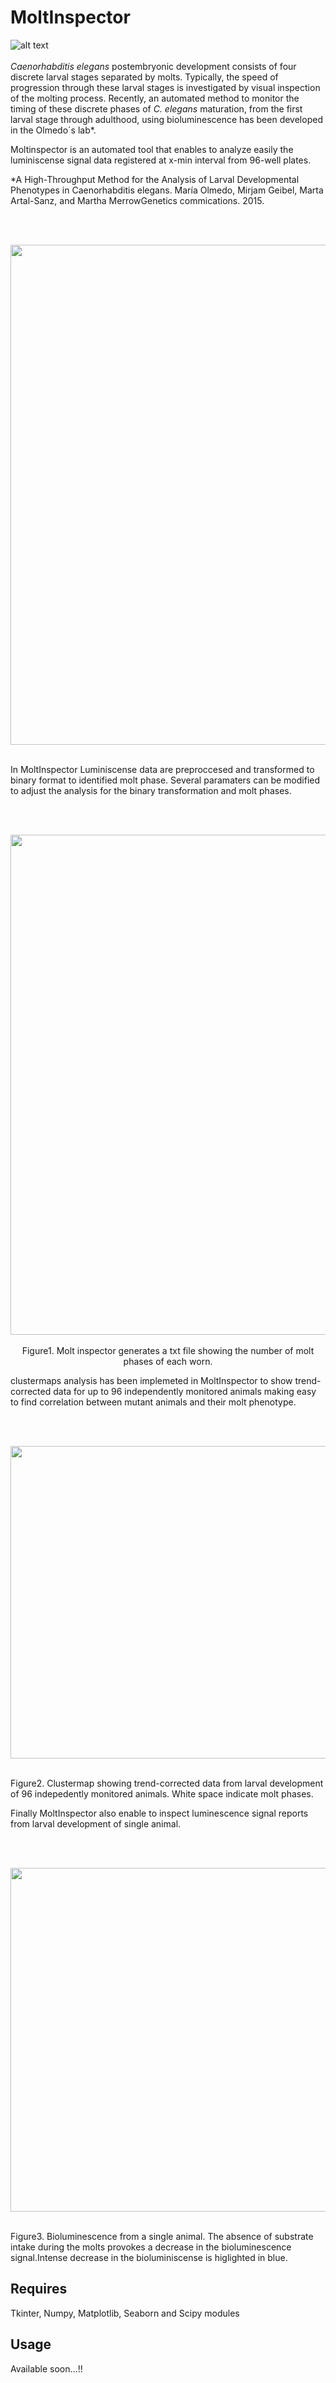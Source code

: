 # MoltInspector
![alt text](https://github.com/ginerorama/MoltInspector/blob/master/page.png)
<br />
<br />
*Caenorhabditis elegans* postembryonic development consists of four discrete larval stages separated by molts. Typically, the speed of progression through these larval stages is investigated by visual inspection of the molting process. Recently, an automated method to monitor the timing of these discrete phases of *C. elegans* maturation, from the first larval stage through adulthood, using bioluminescence has been developed in the Olmedo´s lab*. 

Moltinspector is an automated tool that enables to analyze easily the luminiscense signal data registered at x-min interval from 96-well plates. 



*A High-Throughput Method for the Analysis of Larval Developmental Phenotypes in Caenorhabditis elegans. María Olmedo, Mirjam Geibel, Marta Artal-Sanz, and Martha MerrowGenetics commications. 2015. 


<br />
<br />
<p align="center">
<img src="https://github.com/ginerorama/MoltInspector/blob/master/main_window.png" width="750" height="800">
<br />
<br />



In MoltInspector Luminiscense data are preproccesed and transformed to binary format to identified molt phase. Several paramaters can be modified to adjust the analysis for the binary transformation and molt phases.

<br />
<br />
<p align="center">
<img src="https://github.com/ginerorama/MoltInspector/blob/master/molt_analysis.png" width="750" height="800">
<br />
<br />
Figure1. Molt inspector generates a txt file showing the number of molt phases of each worn.


clustermaps analysis has been implemeted in MoltInspector to show trend-corrected data for up to 96 independently monitored animals making easy to find correlation between mutant animals and their molt phenotype. 


<br />
<br />
<p align="center">
<img src="https://github.com/ginerorama/MoltInspector/blob/master/clusermap.png" width="950" height="500">
<br />
<br />

Figure2. Clustermap showing trend-corrected data from larval development of 96 indepedently monitored animals. White space indicate molt phases.

Finally MoltInspector also enable to inspect luminescence signal reports from larval development of single animal.


<br />
<br />
<p align="center">
<img src="https://github.com/ginerorama/MoltInspector/blob/master/graphic.png" width="750" height="550">
<br />
<br />

Figure3. Bioluminescence from a single animal. The absence of substrate intake during the molts provokes a decrease in the bioluminescence signal.Intense decrease in the bioluminiscense is higlighted in blue.



## Requires	
Tkinter, Numpy, Matplotlib, Seaborn and Scipy modules

## Usage
Available soon…!!

